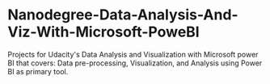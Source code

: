 # Nanodegree-Data-Analysis-And-Viz-With-Microsoft-PoweBI
Projects for Udacity's Data Analysis and Visualization with Microsoft power BI that covers: Data pre-processing, Visualization, and Analysis using Power BI as primary tool.
